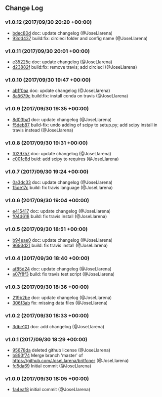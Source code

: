 ## Change Log

### v1.0.12 (2017/09/30 20:20 +00:00)
- [bdec80d](https://github.com/JoseLlarena/britfoner/commit/bdec80d22593c9d774b568435776556dd89ebde0) doc: update changelog (@JoseLlarena)
- [93dd437](https://github.com/JoseLlarena/britfoner/commit/93dd437911f31965fe1fb7b2a0f10b108ced89f1) build:fix: circleci folder and config name (@JoseLlarena)

### v1.0.11 (2017/09/30 20:01 +00:00)
- [e35225c](https://github.com/JoseLlarena/britfoner/commit/e35225cd1c5be2d30941356ae7e2b275f00578d8) doc: update changelog (@JoseLlarena)
- [d23882f](https://github.com/JoseLlarena/britfoner/commit/d23882f8953d8527377755e8c71b34cf5ee13420) build:fix: remove travis; add circleci (@JoseLlarena)

### v1.0.10 (2017/09/30 19:47 +00:00)
- [ab1f0aa](https://github.com/JoseLlarena/britfoner/commit/ab1f0aa46d9f755a17bb7c3033540d9d831c3931) doc: update changelog (@JoseLlarena)
- [8a5679c](https://github.com/JoseLlarena/britfoner/commit/8a5679c4da7c066c100571838cdd3190d0631c76) build:fix: install conda on travis (@JoseLlarena)

### v1.0.9 (2017/09/30 19:35 +00:00)
- [8d03ba1](https://github.com/JoseLlarena/britfoner/commit/8d03ba150ac0c95385d6c9ddd5b5203c214f7e7d) doc: update changelog (@JoseLlarena)
- [f5deb87](https://github.com/JoseLlarena/britfoner/commit/f5deb8752030cac149eba3e87ed0314a2c713ba9) build-fix: undo adding of scipy to setup.py; add scipy install in travis instead (@JoseLlarena)

### v1.0.8 (2017/09/30 19:31 +00:00)
- [f029757](https://github.com/JoseLlarena/britfoner/commit/f0297570006392738400d07931d93606e49a10ad) doc: update changelog (@JoseLlarena)
- [c001c8d](https://github.com/JoseLlarena/britfoner/commit/c001c8d02303a125947b6fc520dbad7561e0f374) buid: add scipy to requires (@JoseLlarena)

### v1.0.7 (2017/09/30 19:24 +00:00)
- [0a3dc33](https://github.com/JoseLlarena/britfoner/commit/0a3dc33ad6eb0cf729761689f0a917d485ae19c4) doc: update changelog (@JoseLlarena)
- [15de17c](https://github.com/JoseLlarena/britfoner/commit/15de17c4a75b55f4ef42218c3f1a39104fba162e) build: fix travis language (@JoseLlarena)

### v1.0.6 (2017/09/30 19:04 +00:00)
- [e415417](https://github.com/JoseLlarena/britfoner/commit/e4154179205d49958b10203a7b6769a2ad866a7a) doc: update changelog (@JoseLlarena)
- [f04d618](https://github.com/JoseLlarena/britfoner/commit/f04d618a27491a65d53f5ca22f3d2739ccc5bf67) build: fix travis install (@JoseLlarena)

### v1.0.5 (2017/09/30 18:51 +00:00)
- [b94eae0](https://github.com/JoseLlarena/britfoner/commit/b94eae06c54a807fae28c77908633531edcddb6f) doc: update changelog (@JoseLlarena)
- [9693d21](https://github.com/JoseLlarena/britfoner/commit/9693d2154fbdd192870bac67b3883f7107be6aef) build: fix travis install (@JoseLlarena)

### v1.0.4 (2017/09/30 18:40 +00:00)
- [af85d24](https://github.com/JoseLlarena/britfoner/commit/af85d2427b9275f5cc08434900ebe9bbe47a2018) doc: update changelog (@JoseLlarena)
- [a07f8f3](https://github.com/JoseLlarena/britfoner/commit/a07f8f3201dc3668ffb01c6dcd6ef9d0ea6db624) build: fix travis test script (@JoseLlarena)

### v1.0.3 (2017/09/30 18:36 +00:00)
- [219b2be](https://github.com/JoseLlarena/britfoner/commit/219b2becf668a27466d812506865472215b7ad1c) doc: update changelog (@JoseLlarena)
- [306f3ab](https://github.com/JoseLlarena/britfoner/commit/306f3ab6513d2ded35a1f5c736707e37553e6509) fix: missing data files (@JoseLlarena)

### v1.0.2 (2017/09/30 18:33 +00:00)
- [3dbe101](https://github.com/JoseLlarena/britfoner/commit/3dbe101c0655bd7380bc749a11cc6191ea6f2779) doc: add changelog (@JoseLlarena)

### v1.0.1 (2017/09/30 18:29 +00:00)
- [95678da](https://github.com/JoseLlarena/britfoner/commit/95678da562d83c7dc3cab71e2cc85d04658848bd) deleted github license (@JoseLlarena)
- [b893f74](https://github.com/JoseLlarena/britfoner/commit/b893f74dfffdcdfe9b3df77d92bbe3caa40eac1b) Merge branch 'master' of https://github.com/JoseLlarena/britfoner (@JoseLlarena)
- [fd5da69](https://github.com/JoseLlarena/britfoner/commit/fd5da69c0434eb5db59506677b93eee6f7211680) Initial commit (@JoseLlarena)

### v1.0.0 (2017/09/30 18:05 +00:00)
- [1a4eaf8](https://github.com/JoseLlarena/britfoner/commit/1a4eaf8b1593d0d0f49733ed84449455e6ab06ca) initial commit (@JoseLlarena)